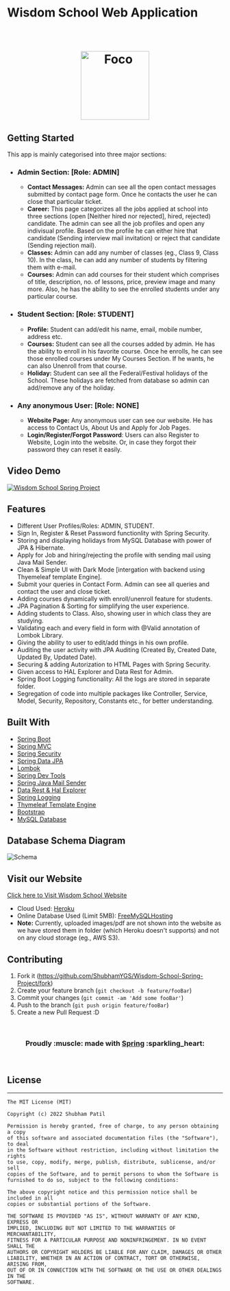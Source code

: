# Wisdom School Web Application
<h1 align="center">
  <br>
  <img src="https://user-images.githubusercontent.com/33577947/180727734-36effef4-9847-4689-bb29-a52ffd319bd5.png" alt="Foco" height="160" width="160">
</h1>

## Getting Started
This app is mainly categorised into three major sections:
* ### Admin Section: [Role: ADMIN]
  - **Contact Messages:** Admin can see all the open contact messages submitted by contact page form. Once he contacts the user he can close that particular ticket. 
  - **Career:** This page categorizes all the jobs applied at school into three sections (open [Neither hired nor rejected], hired, rejected) candidate. The admin can see all the job profiles and open any indivisual profile. Based on the profile he can either hire that candidate (Sending interview mail invitation) or reject that candidate (Sending rejection mail).
  - **Classes:** Admin can add any number of classes (eg., Class 9, Class 10). In the class, he can add any number of students by filtering them with e-mail.
  - **Courses:** Admin can add courses for their student which comprises of title, description, no. of lessons, price, preview image and many more. Also, he has the ability to see the enrolled students under any particular course. 
* ### Student Section: [Role: STUDENT]
  - **Profile:** Student can add/edit his name, email, mobile number, address etc. 
  - **Courses:** Student can see all the courses added by admin. He has the ability to enroll in his favorite course. Once he enrolls, he can see those enrolled courses under My Courses Section. If he wants, he can also Unenroll from that course.
  - **Holiday:** Student can see all the Federal/Festival holidays of the School. These holidays are fetched from database so admin can add/remove any of the holiday.
* ### Any anonymous User: [Role: NONE]
  - **Website Page:** Any anonymous user can see our website. He has access to Contact Us, About Us and Apply for Job Pages.
  - **Login/Register/Forgot Password**: Users can also Register to Website, Login into the website. Or, in case they forgot their password they can reset it easily.

## Video Demo
[![Wisdom School Spring Project](https://img.youtube.com/vi/9x5NrEKExTI/0.jpg)](https://www.youtube.com/watch?v=9x5NrEKExTI)

## Features
* Different User Profiles/Roles: ADMIN, STUDENT.
* Sign In, Register & Reset Password functionlity with Spring Security.
* Storing and displaying holidays from MySQL Database with power of JPA & Hibernate.
* Apply for Job and hiring/rejecting the profile with sending mail using Java Mail Sender.
* Clean & Simple UI with Dark Mode [intergation with backend using Thyemeleaf template Engine].
* Submit your queries in Contact Form. Admin can see all queries and contact the user and close ticket.
* Adding courses dynamically with enroll/unenroll feature for students.
* JPA Pagination & Sorting for simplifying the user experience.
* Adding students to Class. Also, showing user in which class they are studying.
* Validating each and every field in form with @Valid annotation of Lombok Library.
* Giving the ability to user to edit/add things in his own profile.
* Auditing the user activity with JPA Auditing (Created By, Created Date, Updated By, Updated Date).
* Securing & adding Autorization to HTML Pages with Spring Security.
* Given access to HAL Explorer and Data Rest for Admin.
* Spring Boot Logging functionality: All the logs are stored in separate folder.
* Segregation of code into multiple packages like Controller, Service, Model, Security, Repository, Constants etc., for better understanding.

## Built With
- [Spring Boot](https://spring.io/projects/spring-boot)
- [Spring MVC](https://docs.spring.io/spring-framework/docs/3.2.x/spring-framework-reference/html/mvc.html)
- [Spring Security](https://spring.io/projects/spring-security)
- [Spring Data JPA](https://spring.io/projects/spring-data-jpa)
- [Lombok](https://projectlombok.org/)
- [Spring Dev Tools](https://docs.spring.io/spring-boot/docs/1.5.16.RELEASE/reference/html/using-boot-devtools.html)
- [Spring Java Mail Sender](https://docs.spring.io/spring-framework/docs/3.0.x/spring-framework-reference/html/mail.html)
- [Data Rest & Hal Explorer](https://docs.spring.io/spring-data/rest/docs/current/reference/html/)
- [Spring Logging](https://docs.spring.io/spring-boot/docs/2.1.13.RELEASE/reference/html/boot-features-logging.html)
- [Thymeleaf Template Engine](https://www.thymeleaf.org/)
- [Bootstrap](https://getbootstrap.com/)
- [MySQL Database](https://www.mysql.com/)

## Database Schema Diagram

![Schema](https://user-images.githubusercontent.com/33577947/180804066-a2dbb8fb-ad1c-4992-af1b-73b9462402a4.png)

## Visit our Website
[Click here to Visit Wisdom School Website](https://wisdomschool-spring-shubhamygs.herokuapp.com/)
- Cloud Used: [Heroku](https://www.heroku.com/)
- Online Database Used (Limit 5MB): [FreeMySQLHosting](https://www.freemysqlhosting.net/)
- **Note:** Currently, uploaded images/pdf are not shown into the website as we have stored them in folder (which Heroku doesn't supports) and not on any cloud storage (eg., AWS S3).

## Contributing
1. Fork it (<https://github.com/ShubhamYGS/Wisdom-School-Spring-Project/fork>)
2. Create your feature branch (`git checkout -b feature/fooBar`)
3. Commit your changes (`git commit -am 'Add some fooBar'`)
4. Push to the branch (`git push origin feature/fooBar`)
5. Create a new Pull Request :D

<br>
<div align="center">
  <h3>Proudly :muscle: made with <b><a href="https://spring.io/">Spring</a> :sparkling_heart:</b></h3>
</div>
<br>

## License
-------

    The MIT License (MIT)
    
    Copyright (c) 2022 Shubham Patil
    
    Permission is hereby granted, free of charge, to any person obtaining a copy
    of this software and associated documentation files (the "Software"), to deal
    in the Software without restriction, including without limitation the rights
    to use, copy, modify, merge, publish, distribute, sublicense, and/or sell
    copies of the Software, and to permit persons to whom the Software is
    furnished to do so, subject to the following conditions:

    The above copyright notice and this permission notice shall be included in all
    copies or substantial portions of the Software.

    THE SOFTWARE IS PROVIDED "AS IS", WITHOUT WARRANTY OF ANY KIND, EXPRESS OR
    IMPLIED, INCLUDING BUT NOT LIMITED TO THE WARRANTIES OF MERCHANTABILITY,
    FITNESS FOR A PARTICULAR PURPOSE AND NONINFRINGEMENT. IN NO EVENT SHALL THE
    AUTHORS OR COPYRIGHT HOLDERS BE LIABLE FOR ANY CLAIM, DAMAGES OR OTHER
    LIABILITY, WHETHER IN AN ACTION OF CONTRACT, TORT OR OTHERWISE, ARISING FROM,
    OUT OF OR IN CONNECTION WITH THE SOFTWARE OR THE USE OR OTHER DEALINGS IN THE
    SOFTWARE.
